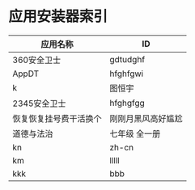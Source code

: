# 应用安装器索引
| 应用名称 | ID |
| --- | --- |
| 360安全卫士 | gdtudghf |
| AppDT | hfghfgwi |
| k | 图恒宇 |
| 2345安全卫士 | hfghgfgg |
| 恢复恢复挂号费干活换个 | 刚刚月黑风高好尴尬 |
| 道德与法治 | 七年级 全一册 |
| kn | zh-cn |
| km | lllll |
| kkk | bbb |
